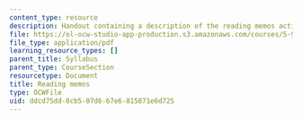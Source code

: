 ```yaml
---
content_type: resource
description: Handout containing a description of the reading memos activity.
file: https://ol-ocw-studio-app-production.s3.amazonaws.com/courses/5-95j-teaching-college-level-science-and-engineering-spring-2009/ddcd75dd0cb507d667e6815871e6d725_MIT5_95js09_res03.pdf
file_type: application/pdf
learning_resource_types: []
parent_title: Syllabus
parent_type: CourseSection
resourcetype: Document
title: Reading memos
type: OCWFile
uid: ddcd75dd-0cb5-07d6-67e6-815871e6d725
---
```

